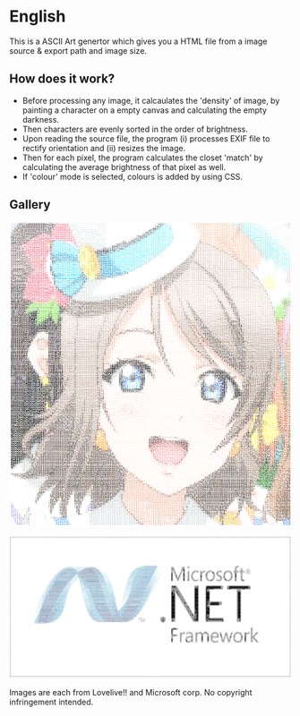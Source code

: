 # English
This is a ASCII Art genertor which gives you a HTML file from a image source & export path and image size.

## How does it work?
 * Before processing any image, it calcaulates the 'density' of image, by painting a character on a empty canvas and calculating the empty darkness.
 * Then characters are evenly sorted in the order of brightness.
 * Upon reading the source file, the program (i) processes EXIF file to rectify orientation and (ii) resizes the image.
 * Then for each pixel, the program calculates the closet 'match' by calculating the average brightness of that pixel as well.
 * If 'colour' mode is selected, colours is added by using CSS.

## Gallery
![](you_ascii.png)

![](dotnet_ascii.png)

Images are each from Lovelive!! and Microsoft corp. No copyright infringement intended.
